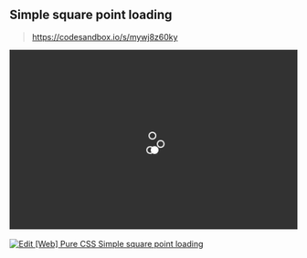 ## Simple square point loading

> https://codesandbox.io/s/mywj8z60ky

![Edit [Web] Pure CSS Simple square point loading](/simple-spinner/images/widget-spinner-loading.gif)

[![Edit [Web] Pure CSS Simple square point loading](https://codesandbox.io/static/img/play-codesandbox.svg)](https://codesandbox.io/s/mywj8z60ky)
